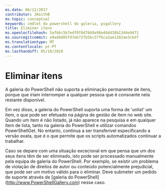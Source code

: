 ```yaml
---
ms.date: 06/12/2017
contributor: JKeithB
ms.topic: conceptual
keywords: cmdlet do powershell do galeria, psgallery
title: Eliminar itens
ms.openlocfilehash: 5af66c5b7edf8f0d7049a98ed4dd10b13d4e9471
ms.sourcegitcommit: e9ad4d85fd7eb72fb5bc37f6ca3ae1282ae3c6d7
ms.translationtype: MT
ms.contentlocale: pt-PT
ms.lasthandoff: 05/10/2018
---
```

# <a name="deleting-items"></a>Eliminar itens

A galeria do PowerShell não suporta a eliminação permanente de itens, porque que iriam interromper a qualquer pessoa que é consoante nela restante disponível.

Em vez disso, a galeria do PowerShell suporta uma forma de 'unlist' um item, o que pode ser efetuado na página de gestão de item no web site.
Quando um item é não listado, já não aparece na pesquisa e em qualquer item de lista, tanto na galeria do PowerShell e utilizar comandos PowerShellGet.
No entanto, continua a ser transferível especificando a versão exata, que é o que permite que os scripts automatizados continuar a trabalhar.

Caso se depare com uma situação excecional em que pensa que um dos seus itens têm de ser eliminado, isto pode ser processado manualmente pela equipa de galeria do PowerShell.
Por exemplo, se existir um problema de violação de direitos de autor ou conteúdo potencialmente prejudicial, que pode ser um motivo válido para o eliminar.
Deve submeter um pedido de suporte através de [galeria do PowerShell] (http://www.PowerShellGallery.com) nesse caso.